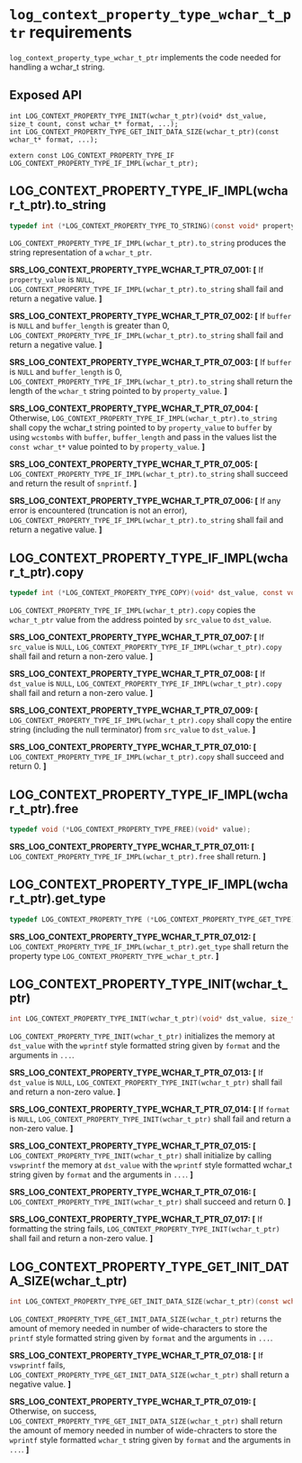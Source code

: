 # `log_context_property_type_wchar_t_ptr` requirements

`log_context_property_type_wchar_t_ptr` implements the code needed for handling a wchar_t string.

## Exposed API

```
int LOG_CONTEXT_PROPERTY_TYPE_INIT(wchar_t_ptr)(void* dst_value, size_t count, const wchar_t* format, ...);
int LOG_CONTEXT_PROPERTY_TYPE_GET_INIT_DATA_SIZE(wchar_t_ptr)(const wchar_t* format, ...);

extern const LOG_CONTEXT_PROPERTY_TYPE_IF LOG_CONTEXT_PROPERTY_TYPE_IF_IMPL(wchar_t_ptr);

```

## LOG_CONTEXT_PROPERTY_TYPE_IF_IMPL(wchar_t_ptr).to_string

```c
typedef int (*LOG_CONTEXT_PROPERTY_TYPE_TO_STRING)(const void* property_value, char* buffer, size_t buffer_length);
```

`LOG_CONTEXT_PROPERTY_TYPE_IF_IMPL(wchar_t_ptr).to_string` produces the string representation of a `wchar_t_ptr`.

**SRS_LOG_CONTEXT_PROPERTY_TYPE_WCHAR_T_PTR_07_001: [** If `property_value` is `NULL`, `LOG_CONTEXT_PROPERTY_TYPE_IF_IMPL(wchar_t_ptr).to_string` shall fail and return a negative value.  **]**

**SRS_LOG_CONTEXT_PROPERTY_TYPE_WCHAR_T_PTR_07_002: [** If `buffer` is `NULL` and `buffer_length` is greater than 0, `LOG_CONTEXT_PROPERTY_TYPE_IF_IMPL(wchar_t_ptr).to_string` shall fail and return a negative value. **]**

**SRS_LOG_CONTEXT_PROPERTY_TYPE_WCHAR_T_PTR_07_003: [** If `buffer` is `NULL` and `buffer_length` is 0, `LOG_CONTEXT_PROPERTY_TYPE_IF_IMPL(wchar_t_ptr).to_string` shall return the length of the `wchar_t` string pointed to by `property_value`. **]**

**SRS_LOG_CONTEXT_PROPERTY_TYPE_WCHAR_T_PTR_07_004: [** Otherwise, `LOG_CONTEXT_PROPERTY_TYPE_IF_IMPL(wchar_t_ptr).to_string` shall copy the wchar_t string pointed to by `property_value` to `buffer` by using `wcstombs` with `buffer`, `buffer_length` and pass in the values list the `const wchar_t*` value pointed to by `property_value`. **]**

**SRS_LOG_CONTEXT_PROPERTY_TYPE_WCHAR_T_PTR_07_005: [** `LOG_CONTEXT_PROPERTY_TYPE_IF_IMPL(wchar_t_ptr).to_string` shall succeed and return the result of `snprintf`. **]**

**SRS_LOG_CONTEXT_PROPERTY_TYPE_WCHAR_T_PTR_07_006: [** If any error is encountered (truncation is not an error), `LOG_CONTEXT_PROPERTY_TYPE_IF_IMPL(wchar_t_ptr).to_string` shall fail and return a negative value. **]**

## LOG_CONTEXT_PROPERTY_TYPE_IF_IMPL(wchar_t_ptr).copy

```c
typedef int (*LOG_CONTEXT_PROPERTY_TYPE_COPY)(void* dst_value, const void* src_value);
```

`LOG_CONTEXT_PROPERTY_TYPE_IF_IMPL(wchar_t_ptr).copy` copies the `wchar_t_ptr` value from the address pointed by `src_value` to `dst_value`.

**SRS_LOG_CONTEXT_PROPERTY_TYPE_WCHAR_T_PTR_07_007: [** If `src_value` is `NULL`, `LOG_CONTEXT_PROPERTY_TYPE_IF_IMPL(wchar_t_ptr).copy` shall fail and return a non-zero value. **]**

**SRS_LOG_CONTEXT_PROPERTY_TYPE_WCHAR_T_PTR_07_008: [** If `dst_value` is `NULL`, `LOG_CONTEXT_PROPERTY_TYPE_IF_IMPL(wchar_t_ptr).copy` shall fail and return a non-zero value. **]**

**SRS_LOG_CONTEXT_PROPERTY_TYPE_WCHAR_T_PTR_07_009: [** `LOG_CONTEXT_PROPERTY_TYPE_IF_IMPL(wchar_t_ptr).copy` shall copy the entire string (including the null terminator) from `src_value` to `dst_value`. **]**

**SRS_LOG_CONTEXT_PROPERTY_TYPE_WCHAR_T_PTR_07_010: [** `LOG_CONTEXT_PROPERTY_TYPE_IF_IMPL(wchar_t_ptr).copy` shall succeed and return 0. **]**

## LOG_CONTEXT_PROPERTY_TYPE_IF_IMPL(wchar_t_ptr).free

```c
typedef void (*LOG_CONTEXT_PROPERTY_TYPE_FREE)(void* value);
```

**SRS_LOG_CONTEXT_PROPERTY_TYPE_WCHAR_T_PTR_07_011: [** `LOG_CONTEXT_PROPERTY_TYPE_IF_IMPL(wchar_t_ptr).free` shall return. **]**

## LOG_CONTEXT_PROPERTY_TYPE_IF_IMPL(wchar_t_ptr).get_type

```c
typedef LOG_CONTEXT_PROPERTY_TYPE (*LOG_CONTEXT_PROPERTY_TYPE_GET_TYPE)(void);
```

**SRS_LOG_CONTEXT_PROPERTY_TYPE_WCHAR_T_PTR_07_012: [** `LOG_CONTEXT_PROPERTY_TYPE_IF_IMPL(wchar_t_ptr).get_type` shall return the property type `LOG_CONTEXT_PROPERTY_TYPE_wchar_t_ptr`. **]**

## LOG_CONTEXT_PROPERTY_TYPE_INIT(wchar_t_ptr)

```c
int LOG_CONTEXT_PROPERTY_TYPE_INIT(wchar_t_ptr)(void* dst_value, size_t count, const wchar_t* format, ...);
```

`LOG_CONTEXT_PROPERTY_TYPE_INIT(wchar_t_ptr)` initializes the memory at `dst_value` with the `wprintf` style formatted string given by `format` and the arguments in `...`.

**SRS_LOG_CONTEXT_PROPERTY_TYPE_WCHAR_T_PTR_07_013: [** If `dst_value` is `NULL`, `LOG_CONTEXT_PROPERTY_TYPE_INIT(wchar_t_ptr)` shall fail and return a non-zero value. **]**

**SRS_LOG_CONTEXT_PROPERTY_TYPE_WCHAR_T_PTR_07_014: [** If `format` is `NULL`, `LOG_CONTEXT_PROPERTY_TYPE_INIT(wchar_t_ptr)` shall fail and return a non-zero value. **]**

**SRS_LOG_CONTEXT_PROPERTY_TYPE_WCHAR_T_PTR_07_015: [** `LOG_CONTEXT_PROPERTY_TYPE_INIT(wchar_t_ptr)` shall initialize by calling `vswprintf` the memory at `dst_value` with the `wprintf` style formatted wchar_t string given by `format` and the arguments in `...`. **]**

**SRS_LOG_CONTEXT_PROPERTY_TYPE_WCHAR_T_PTR_07_016: [** `LOG_CONTEXT_PROPERTY_TYPE_INIT(wchar_t_ptr)` shall succeed and return 0. **]**

**SRS_LOG_CONTEXT_PROPERTY_TYPE_WCHAR_T_PTR_07_017: [** If formatting the string fails, `LOG_CONTEXT_PROPERTY_TYPE_INIT(wchar_t_ptr)` shall fail and return a non-zero value. **]**

## LOG_CONTEXT_PROPERTY_TYPE_GET_INIT_DATA_SIZE(wchar_t_ptr)

```c
int LOG_CONTEXT_PROPERTY_TYPE_GET_INIT_DATA_SIZE(wchar_t_ptr)(const wchar_t* format, ...);
```

`LOG_CONTEXT_PROPERTY_TYPE_GET_INIT_DATA_SIZE(wchar_t_ptr)` returns the amount of memory needed in number of wide-characters to store the `printf` style formatted string given by `format` and the arguments in `...`.

**SRS_LOG_CONTEXT_PROPERTY_TYPE_WCHAR_T_PTR_07_018: [** If `vswprintf` fails, `LOG_CONTEXT_PROPERTY_TYPE_GET_INIT_DATA_SIZE(wchar_t_ptr)` shall return a negative value. **]**

**SRS_LOG_CONTEXT_PROPERTY_TYPE_WCHAR_T_PTR_07_019: [** Otherwise, on success, `LOG_CONTEXT_PROPERTY_TYPE_GET_INIT_DATA_SIZE(wchar_t_ptr)` shall return the amount of memory needed in number of wide-chracters to store the `wprintf` style formatted `wchar_t` string given by `format` and the arguments in `...`. **]**
